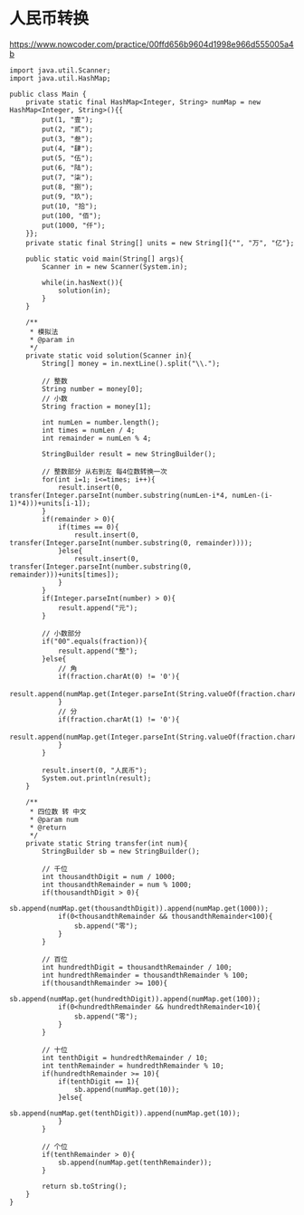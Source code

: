 # 人民币转换
https://www.nowcoder.com/practice/00ffd656b9604d1998e966d555005a4b

    import java.util.Scanner;
    import java.util.HashMap;
    
    public class Main {
        private static final HashMap<Integer, String> numMap = new HashMap<Integer, String>(){{
            put(1, "壹");
            put(2, "贰");
            put(3, "叁");
            put(4, "肆");
            put(5, "伍");
            put(6, "陆");
            put(7, "柒");
            put(8, "捌");
            put(9, "玖");
            put(10, "拾");
            put(100, "佰");
            put(1000, "仟");
        }};
        private static final String[] units = new String[]{"", "万", "亿"};
    
        public static void main(String[] args){
            Scanner in = new Scanner(System.in);
    
            while(in.hasNext()){
                solution(in);
            }
        }
    
        /**
         * 模拟法
         * @param in
         */
        private static void solution(Scanner in){
            String[] money = in.nextLine().split("\\.");
    
            // 整数
            String number = money[0];
            // 小数
            String fraction = money[1];
    
            int numLen = number.length();
            int times = numLen / 4;
            int remainder = numLen % 4;
    
            StringBuilder result = new StringBuilder();
    
            // 整数部分 从右到左 每4位数转换一次
            for(int i=1; i<=times; i++){
                result.insert(0, transfer(Integer.parseInt(number.substring(numLen-i*4, numLen-(i-1)*4)))+units[i-1]);
            }
            if(remainder > 0){
                if(times == 0){
                    result.insert(0, transfer(Integer.parseInt(number.substring(0, remainder))));
                }else{
                    result.insert(0, transfer(Integer.parseInt(number.substring(0, remainder)))+units[times]);
                }
            }
            if(Integer.parseInt(number) > 0){
                result.append("元");
            }
    
            // 小数部分
            if("00".equals(fraction)){
                result.append("整");
            }else{
                // 角
                if(fraction.charAt(0) != '0'){
                    result.append(numMap.get(Integer.parseInt(String.valueOf(fraction.charAt(0))))).append("角");
                }
                // 分
                if(fraction.charAt(1) != '0'){
                    result.append(numMap.get(Integer.parseInt(String.valueOf(fraction.charAt(1))))).append("分");
                }
            }
    
            result.insert(0, "人民币");
            System.out.println(result);
        }
    
        /**
         * 四位数 转 中文
         * @param num
         * @return
         */
        private static String transfer(int num){
            StringBuilder sb = new StringBuilder();
    
            // 千位
            int thousandthDigit = num / 1000;
            int thousandthRemainder = num % 1000;
            if(thousandthDigit > 0){
                sb.append(numMap.get(thousandthDigit)).append(numMap.get(1000));
                if(0<thousandthRemainder && thousandthRemainder<100){
                    sb.append("零");
                }
            }
    
            // 百位
            int hundredthDigit = thousandthRemainder / 100;
            int hundredthRemainder = thousandthRemainder % 100;
            if(thousandthRemainder >= 100){
                sb.append(numMap.get(hundredthDigit)).append(numMap.get(100));
                if(0<hundredthRemainder && hundredthRemainder<10){
                    sb.append("零");
                }
            }
    
            // 十位
            int tenthDigit = hundredthRemainder / 10;
            int tenthRemainder = hundredthRemainder % 10;
            if(hundredthRemainder >= 10){
                if(tenthDigit == 1){
                    sb.append(numMap.get(10));
                }else{
                    sb.append(numMap.get(tenthDigit)).append(numMap.get(10));
                }
            }
    
            // 个位
            if(tenthRemainder > 0){
                sb.append(numMap.get(tenthRemainder));
            }
    
            return sb.toString();
        }
    }
    

